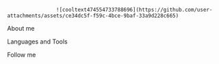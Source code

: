 
                    ![cooltext474554733788696](https://github.com/user-attachments/assets/ce34dc5f-f59c-4bce-9baf-33a9d228c665)

About me 

Languages and Tools

Follow me 
